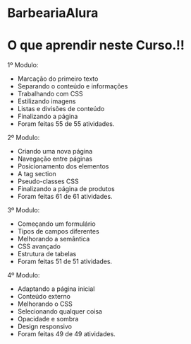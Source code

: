 # BarbeariaAlura


<h1>O que aprendir neste Curso.!!</h1>
1º Modulo:

<div>
 <ul class="lista-estudos">
		<li>Marcação do primeiro texto</li>
		<li>Separando o conteúdo e informações</li>
		<li>Trabalhando com CSS</li>
		<li>Estilizando imagens</li>
		<li>Listas e divisões de conteúdo</li>
		<li>Finalizando a página</li>
    <li>Foram feitas 55 de 55 atividades.</li>
</div>
  
2º Modulo:
  
<div>
 <ul class="lista-estudos">
		<li>Criando uma nova página</li>
		<li>Navegação entre páginas</li>
		<li>Posicionamento dos elementos</li>
		<li>A tag section</li>
		<li>Pseudo-classes CSS</li>
		<li>Finalizando a página de produtos</li>
    <li>Foram feitas 61 de 61 atividades.</li>
</div>

3º Modulo:
    
<div>
 <ul class="lista-estudos">
   <li>Começando um formulário</li>
   <li>Tipos de campos diferentes</li>
   <li>Melhorando a semântica</li>
   <li>CSS avançado</li>
   <li>Estrutura de tabelas</li>
   <li>Foram feitas 51 de 51 atividades.</li>
		
</div>
    
4º Modulo:
       
<div>
 <ul class="lista-estudos">
		<li>Adaptando a página inicial</li>
    <li>Conteúdo externo</li>
    <li>Melhorando o CSS</li>
    <li>Selecionando qualquer coisa</li>
    <li>Opacidade e sombra</li>
    <li>Design responsivo</li>
    <li>Foram feitas 49 de 49 atividades.</li>
</div>

